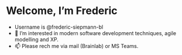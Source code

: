 
# Welcome, I’m Frederic

- Username is @frederic-siepmann-bl
- 👀 I’m interested in modern software development techniques, agile modelling and XP.
- 📫 Please rech me via mail (Brainlab) or MS Teams.
